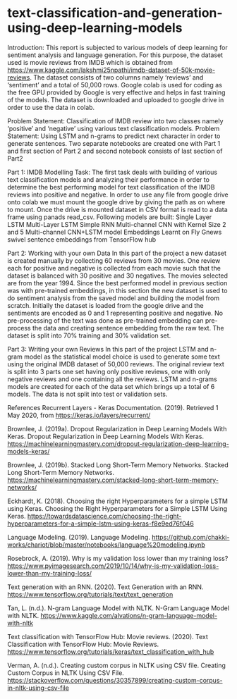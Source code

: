 # text-classification-and-generation-using-deep-learning-models
Introduction:
This report is subjected to various models of deep learning for sentiment analysis and language generation. For this purpose, the dataset used is movie reviews from IMDB which is obtained from https://www.kaggle.com/lakshmi25npathi/imdb-dataset-of-50k-movie-reviews. The dataset consists of two columns namely ‘reviews’ and ‘sentiment’ and a total of 50,000 rows. Google colab is used for coding as the free GPU provided by Google is very effective and helps in fast training of the models. The dataset is downloaded and uploaded to google drive in order to use the data in colab. 

Problem Statement: Classification of IMDB review into two classes namely ‘positive’ and ‘negative’ using various text classification models.
Problem Statement: Using LSTM and n-grams to predict next character in order to generate sentences.
Two separate notebooks are created one with Part 1 and first section of Part 2 and second notebook consists of last section of Part2

Part 1: IMDB Modelling Task:
The first task deals with building of various text classification models and analyzing their performance in order to determine the best performing model for text classification of the IMDB reviews into positive and negative. In order to use any file from google drive onto colab we must mount the google drive by giving the path as on where to mount. Once the drive is mounted dataset in CSV format is read to a data frame using panads read_csv. Following models are built:
Single Layer LSTM
Multi-Layer LSTM
Simple RNN
Multi-channel CNN with Kernel Size 2 and 5
Multi-channel CNN+LSTM model
Embeddings Learnt on Fly
Gnews swivel sentence embeddings from TensorFlow hub 

Part 2: Working with your own Data 
In this part of the project a new dataset is created manually by collecting 60 reviews from 30 movies. One review each for positive and negative is collected from each movie such that the dataset is balanced with 30 positive and 30 negatives. The movies selected are from the year 1994. 
Since the best performed model in previous section was with pre-trained embeddings, in this section the new dataset is used to do sentiment analysis from the saved model and building the model from scratch. Initially the dataset is loaded from the google drive and the sentiments are encoded as 0 and 1 representing positive and negative.  No pre-processing of the text was done as pre-trained embedding can pre-process the data and creating sentence embedding from the raw text. The dataset is split into 70% training and 30% validation set. 

Part 3: Writing your own Reviews
In this part of the project LSTM and n-gram model as the statistical model choice is used to generate some text using the original IMDB dataset of 50,000 reviews. The original review text is split into 3 parts one set having only positive reviews, one with only negative reviews and one containing all the reviews. LSTM and n-grams models are created for each of the data set which brings up a total of 6 models. The data is not split into test or validation sets. 

References 
Recurrent Layers - Keras Documentation. (2019). Retrieved 1 May 2020, from https://keras.io/layers/recurrent/ 

Brownlee, J. (2019a). Dropout Regularization in Deep Learning Models With Keras. Dropout Regularization in Deep Learning Models With Keras. https://machinelearningmastery.com/dropout-regularization-deep-learning-models-keras/ 

Brownlee, J. (2019b). Stacked Long Short-Term Memory Networks. Stacked Long Short-Term Memory Networks. https://machinelearningmastery.com/stacked-long-short-term-memory-networks/ 

Eckhardt, K. (2018). Choosing the right Hyperparameters for a simple LSTM using Keras. Choosing the Right Hyperparameters for a Simple LSTM Using Keras. https://towardsdatascience.com/choosing-the-right-hyperparameters-for-a-simple-lstm-using-keras-f8e9ed76f046 

Language Modeling. (2019). Language Modeling. https://github.com/chakki-works/chariot/blob/master/notebooks/language%20modeling.ipynb 

Rosebrock, A. (2019). Why is my validation loss lower than my training loss? https://www.pyimagesearch.com/2019/10/14/why-is-my-validation-loss-lower-than-my-training-loss/ 

Text generation with an RNN. (2020). Text Generation with an RNN. https://www.tensorflow.org/tutorials/text/text_generation 

Tan, L. (n.d.). N-gram Language Model with NLTK. N-Gram Language Model with NLTK. https://www.kaggle.com/alvations/n-gram-language-model-with-nltk 

Text classification with TensorFlow Hub: Movie reviews. (2020). Text Classification with TensorFlow Hub: Movie Reviews. https://www.tensorflow.org/tutorials/keras/text_classification_with_hub 

Verman, A. (n.d.). Creating custom corpus in NLTK using CSV file. Creating Custom Corpus in NLTK Using CSV File. https://stackoverflow.com/questions/30357899/creating-custom-corpus-in-nltk-using-csv-file 



